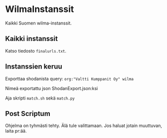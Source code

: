 # WilmaInstanssit

Kaikki Suomen wilma-instanssit.

## Kaikki instanssit

Katso tiedosto `finalurls.txt`.

## Instanssien keruu

Exporttaa shodanista query: `org:"Valtti Kumppanit Oy" wilma`

Nimeä exportattu json ShodanExport.json:ksi

Aja skripti `match.sh` sekä `match.py` 

## Post Scriptum

Ohjelma on tyhmästi tehty. Älä tule valittamaan. Jos haluat jotain muuttuvan, laita pr:ää. 